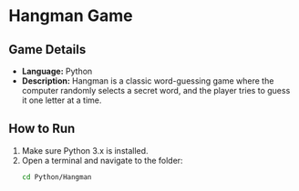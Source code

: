 # Hangman Game

## Game Details
- **Language:** Python  
- **Description:** Hangman is a classic word-guessing game where the computer randomly selects a secret word, and the player tries to guess it one letter at a time.

## How to Run
1. Make sure Python 3.x is installed.  
2. Open a terminal and navigate to the folder:
   ```bash
   cd Python/Hangman 
